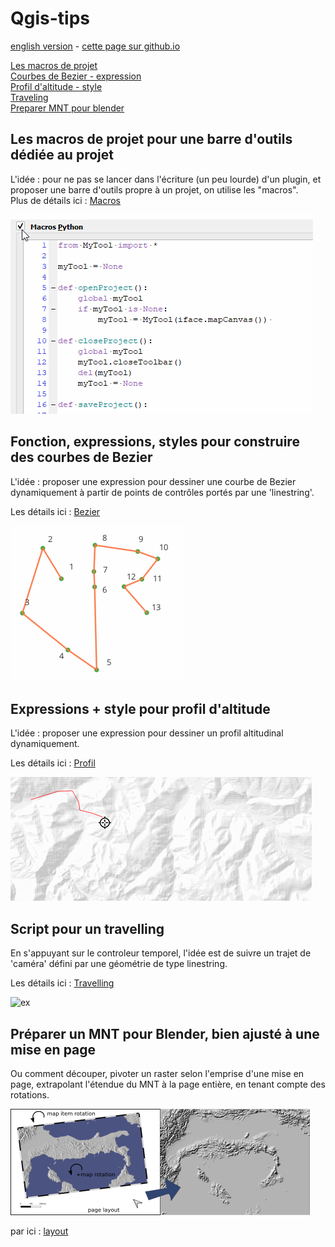 # Qgis-tips

[english version](README.md) - [cette page sur github.io](https://xcaeag.github.io/Qgis-tips/)

[Les macros de projet](#les-macros-de-projet-pour-une-barre-doutils-dédiée-au-projet)\
[Courbes de Bezier - expression](#fonction-expressions-styles-pour-construire-des-courbes-de-bezier)\
[Profil d'altitude - style](#expressions--style-pour-profil-daltitude)\
[Traveling](#script-pour-un-travelling)\
[Preparer MNT pour blender](#préparer-un-mnt-pour-blender-bien-ajusté-à-une-mise-en-page)

## Les macros de projet pour une barre d'outils dédiée au projet

L'idée : pour ne pas se lancer dans l'écriture (un peu lourde) d'un plugin, et proposer une barre d'outils propre à un projet, on utilise les "macros".  
Plus de détails ici : [Macros](macros/LISEZMOI.md)

![macro demo](macros/macros.gif)

## Fonction, expressions, styles pour construire des courbes de Bezier

L'idée : proposer une expression pour dessiner une courbe de Bezier dynamiquement à partir de points de contrôles portés par une 'linestring'.

Les détails ici : [Bezier](bezier/LISEZMOI.md)

![bezier demo](bezier/bezier2.gif)

## Expressions + style pour profil d'altitude

L'idée : proposer une expression pour dessiner un profil altitudinal dynamiquement.

Les détails ici : [Profil](profil/LISEZMOI.md)

![Démo](profil/profil.gif)

## Script pour un travelling

En s'appuyant sur le controleur temporel, l'idée est de suivre un trajet de 'caméra' défini par une géométrie de type linestring. 

Les détails ici : [Travelling](travelling/LISEZMOI.md)

![ex](travelling/plantorel.gif)

## Préparer un MNT pour Blender, bien ajusté à une mise en page

Ou comment découper, pivoter un raster selon l'emprise d'une mise en page, extrapolant l'étendue du MNT à la page entière, en tenant compte des rotations.

![alt text](layout/resources/transformation.png)

par ici : [layout](layout/LISEZMOI.md)
